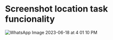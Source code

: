 # Screenshot location task funcionality

![WhatsApp Image 2023-06-18 at 4 01 10 PM](https://github.com/dguardia7/libreriapp_location/assets/57462308/688d7a30-99b2-4edc-92fe-98c3364b2052)
